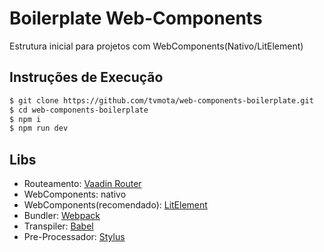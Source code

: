 # Boilerplate Web-Components

Estrutura inicial para projetos com WebComponents(Nativo/LitElement)

## Instruções de Execução
```bash
$ git clone https://github.com/tvmota/web-components-boilerplate.git
$ cd web-components-boilerplate
$ npm i
$ npm run dev
```

## Libs
- Routeamento: [Vaadin Router](https://vaadin.com/router)
- WebComponents: nativo
- WebComponents(recomendado): [LitElement](https://lit-element.polymer-project.org)
- Bundler: [Webpack](https://webpack.js.org)
- Transpiler: [Babel](https://babeljs.io)
- Pre-Processador: [Stylus](https://stylus-lang.com)